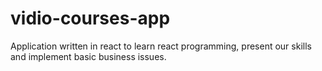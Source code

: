 # vidio-courses-app
Application written in react to learn react programming, present our skills and implement basic business issues.
